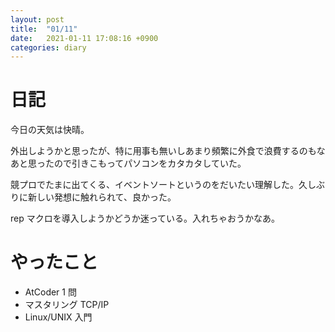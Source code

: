 ```yaml
---
layout: post
title:  "01/11"
date:   2021-01-11 17:08:16 +0900
categories: diary
---
```

# 日記

今日の天気は快晴。

外出しようかと思ったが、特に用事も無いしあまり頻繁に外食で浪費するのもなあと思ったので引きこもってパソコンをカタカタしていた。

競プロでたまに出てくる、イベントソートというのをだいたい理解した。久しぶりに新しい発想に触れられて、良かった。

rep マクロを導入しようかどうか迷っている。入れちゃおうかなあ。

# やったこと

- AtCoder 1 問
- マスタリング TCP/IP
- Linux/UNIX 入門